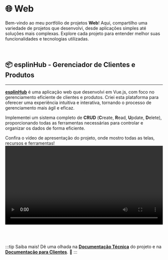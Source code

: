 # 🌐 Web
Bem-vindo ao meu portfólio de projetos **Web**! 
Aqui, compartilho uma variedade de projetos que desenvolvi, desde aplicações simples até soluções mais complexas. Explore cada projeto para entender melhor suas funcionalidades e tecnologias utilizadas.

<br/>

## 📦 esplinHub - Gerenciador de Clientes e Produtos
---

**[esplinHub](https//:esplin.com.br)** é uma aplicação web que desenvolvi em Vue.js, com foco no gerenciamento eficiente de clientes e produtos. Criei esta plataforma para oferecer uma experiência intuitiva e interativa, tornando o processo de gerenciamento mais ágil e eficaz. 

Implementei um sistema completo de **CRUD** (**C**reate, **R**ead, **U**pdate, **D**elete), proporcionando todas as ferramentas necessárias para controlar e organizar os dados de forma eficiente.


Confira o vídeo de apresentação do projeto, onde mostro todas as telas, recursos e ferramentas!
<video width="100%" height="auto" controls>
  <source src="/img/esplinHub-apresentacao.mp4" type="video/mp4" />
</video>

<br/>
<br/>

:::tip Saiba mais!
Dê uma olhada na **[Documentação Técnica](https://esplinhubdocs-projeto.vercel.app/)** do projeto e na **[Documentação para Clientes](https://esplinhubdocs.vercel.app)**. 📗
:::

